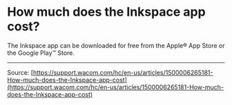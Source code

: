 # How much does the Inkspace app cost?

The Inkspace app can be downloaded for free from the Apple® App Store or the Google Play™ Store.

---
Source: [https://support.wacom.com/hc/en-us/articles/1500006265181-How-much-does-the-Inkspace-app-cost](https://support.wacom.com/hc/en-us/articles/1500006265181-How-much-does-the-Inkspace-app-cost)

